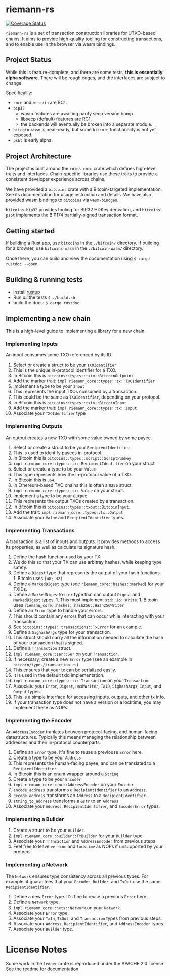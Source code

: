 # riemann-rs

[![Coverage Status](https://coveralls.io/repos/github/summa-tx/riemann-rs/badge.svg?branch=master)](https://coveralls.io/github/summa-tx/riemann-rs?branch=master)

`riemann-rs` is a set of transaction construction libraries for UTXO-based
chains. It aims to provide high-quality tooling for constructing
transactions, and to enable use in the browser via wasm bindings.

## Project Status

While this is feature-complete, and there are some tests, **this is essentially
alpha software**. There will be rough edges, and the interfaces are subject to
change.

Specificallly:
- `core` and `bitcoin` are RC1.
- `bip32`
  - wasm features are awaiting parity secp version bump.
  - libsecp (default) features are RC1.
  - the backends will eventually be broken into a separate module.
- `bitcoin-wasm` is near-ready, but some `bitcoin` functionality is not yet
  exposed.
- `psbt` is early alpha.

## Project Architecture

The project is built around the `coins-core` crate which defines high-level
traits and interfaces. Chain-specific libraries use these traits to provide
a consistent developer experience across chains.

We have provided a `bitcoins` crate with a Bitcoin-targeted implementation. See
its documentation for usage instruction and details. We have also provided wasm
bindings to `bitcoins` via `wasm-bindgen`.

`bitcoins-bip32` provides tooling for BIP32 HDKey derivation, and
`bitcoins-psbt` implements the BIP174 partially-signed transaction format.

## Getting started

If building a Rust app, use `bitcoins` in the `./bitcoin/` directory. If
building for a browser, use `bitcoins-wasm` in the `./bitcoin-wasm/` directory.

Once there, you can build and view the documentation using
`$ cargo rustdoc --open`.


## Building & running tests

- install [rustup](https://rustup.rs/)
- Run _all_ the tests `$ ./build.sh`
- build the docs: `$ cargo rustdoc`

## Implementing a new chain

This is a high-level guide to implementing a library for a new chain.

### Implementing Inputs
An input consumes some TXO referenced by its ID.

1. Select or create a struct to be your `TXOIdentifier`
  1. This is the unique in-protocol identifier for a TXO.
  1. In Bitcoin this is `bitcoins::types::txin::BitcoinOutpoint`.
  1. Add the marker trait: `impl riemann_core::types::tx::TXOIdentifier`
1. Implement a type to be your `Input`
  1. This represents the input TXOs consumed by a transaction.
  1. This could be the same as `TXOIdentifier`, depending on your protocol.
  1. In Bitcoin this is `bitcoins::types::txin::BitcoinInput`.
  1. Add the marker trait: `impl riemann_core::types::tx::Input`
  1. Associate your `TXOIdentifier` type

### Implementing Outputs
An output creates a new TXO with some value owned by some payee.

1. Select or create a struct to be your `RecipientIdentifier`
  1. This is used to identify payees in-protocol.
  1. In Bitcoin this is `bitcoins::types::script::ScriptPubkey`
  1. `impl riemann_core::types::tx::RecipientIdentifier` on your struct
1. Select or create a type to be your `Value`
  1. This type represents how the in-protocol value of a TXO.
  1. In Bitcoin this is `u64`.
  1. In Ethereum-based TXO chains this is often a `U256` struct.
  1. `impl riemann_core::types::tx::Value` on your struct.
1. Implement a type to be your `Output`
  1. This represents the output TXOs created by a transaction.
  1. In Bitcoin this is `bitcoins::types::txout::BitcoinInput`.
  1. Add the trait: `impl riemann_core::types::tx::Output`
  1. Associate your `Value` and `RecipientIdentifier` types.

### Implementing Transactions
A transaction is a list of inputs and outputs. It provides methods to access
its properties, as well as calculate its signature hash.

1. Define the hash function used by your TX:
  1. We do this so that your TX can use arbitray hashes, while keeping
    type safety.
  1. Define a `Digest` type that represents the output of your hash functions.
    1. Bitcoin uses `[u8; 32]`
  1. Define a `MarkedDigest` type (see `riemann_core::hashes::marked`) for your
    TXIDs.
  1. Define a `MarkedDigestWriter` type that can output `Digest` and
    `MarkedDigest` types.
    1. This must implement `std::io::Write`.
    1. Bitcoin uses `riemann_core::hashes::hash256::Hash256Writer`
1. Define an `Error` type to handle your errors.
  1. This should contain any errors that can occur while interacting with your
    transaction.
  1. See `bitcoins::types::transactions::TxError` for an example.
1. Define a `SighashArgs` type for your transaction.
  1. This struct should carry all the information needed to calculate the hash
    of your transaction that is signed.
1. Define a `Transaction` struct.
1. `impl riemann_core::ser::Ser` on your `Transaction`.
  1. If necessary, create a new `Error` type (see an example in
      `bitcoin/types/transaction.rs`)
  1. This ensures that your tx can be serialized easily.
  1. It is used in the default txid implementation.
1. `impl riemann_core::types::tx::Transaction` on your `Transaction`
  1. Associate your `Error`, `Digest`, `HashWriter`, `TXID`, `SighashArgs`,
   `Input`, and `Output` types.
  1. This is a simple interface for accessing inputs, outputs, and other tx
    info.
  1. If your transaction type does not have a version or a locktime, you may
    implement these as NOPs.

### Implementing the Encoder

An `AddressEncoder` tranlates between protocol-facing, and human-facing
datastructures. Typically this means managing the relationship between
addresses and their in-protocol counterparts.

1. Define an `Error` type. It's fine to reuse a previouse `Error` here.
1. Create a type to be your `Address`
  1. This represents the human-facing payee, and can be translated to a
    `RecipientIdentifier`
  1. In Bitcoin this is an enum wrapper around a `String`.
1. Create a type to be your `Encoder`
1. `impl riemann_core::enc::AddressEncoder` on your `Encoder`
  1. `encode_address` transforms a `RecipientIdentifier` to an `Address`.
  1. `decode_address` transforms an `Address` to a `RecipientIdentifier`.
  1. `string_to_address` transforms a `&str` to an `Address`
  1. Associate your `Address`, `RecipientIdentifier`, and `EncoderError` types.

### Implementing a Builder
1. Create a struct to be your `Builder`.
1. `impl riemann_core::builder::TxBuilder` for your `Builder` type
  1. Associate your `Transaction` and `AddressEncoder` from previous steps.
  1. Feel free to leave `version` and `locktime` as NOPs if unsupported by your
    protocol.

### Implementing a Network

The `Network` ensures type consistency across all previous types. For example,
it guarantees that your `Encoder`, `Builder`, and `TxOut` use the same
`RecipientIdentifier`.

1. Define a new `Error` type. It's fine to reuse a previous `Error` here.
1. Define a `Network` type.
1. `impl riemann_core::nets::Network` on your `Network`.
  1. Associate your `Error` type.
  1. Associate your `TxIn`, `TxOut`, and `Transaction` types from previous steps.
  1. Associate your `Address`, `RecipientIdentifier`, and `AddressEncoder`
    types.
  1. Associate your `Builder` type.

# License Notes

Some work in the `ledger` crate is reproduced under the APACHE 2.0 license. See
the readme for documentation
